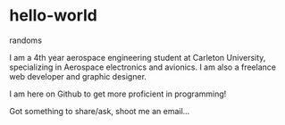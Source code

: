 # hello-world
randoms

I am a 4th year aerospace engineering student at Carleton University, specializing in Aerospace electronics and avionics. I am also a freelance web developer and graphic designer. 

I am here on Github to get more proficient in programming! 

Got something to share/ask, shoot me an email...
